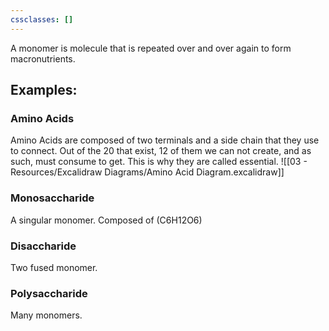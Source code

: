 ```yaml
---
cssclasses: []
---
```


A monomer is molecule that is repeated over and over again to form macronutrients. 

## Examples:
### Amino Acids
Amino Acids are composed of two terminals and a side chain that they use to connect. Out of the 20 that exist, 12 of them we can not create, and as such, must consume to get. This is why they are called essential.
![[03 - Resources/Excalidraw Diagrams/Amino Acid Diagram.excalidraw]]
### Monosaccharide
A singular monomer. Composed of (C6H12O6)
### Disaccharide
Two fused monomer.
### Polysaccharide
Many monomers.
